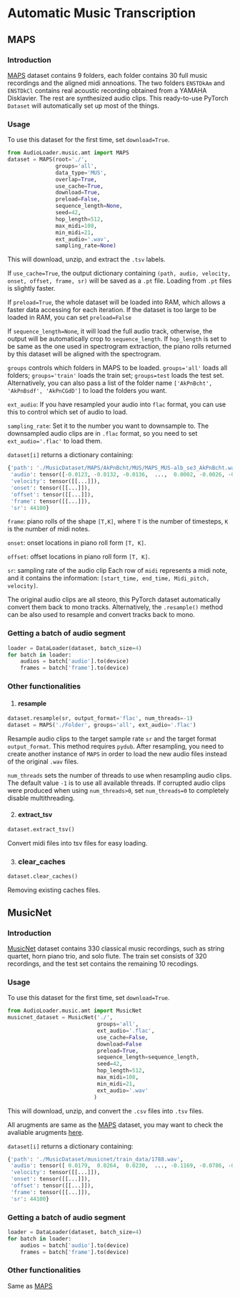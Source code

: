 # Automatic Music Transcription

## MAPS
### Introduction
[MAPS](https://amubox.univ-amu.fr/index.php/s/iNG0xc5Td1Nv4rR?path=%2F) dataset contains 9 folders, each folder contains 30 full music recordings and the aligned midi annoations. The two folders `ENSTDkAm` and `ENSTDkCl` contains real acoustic recording obtained from a YAMAHA Disklavier. The rest are synthesized audio clips. This ready-to-use PyTorch `Dataset` will automatically set up most of the things.

### Usage
To use this dataset for the first time, set `download=True`. 

```python
from AudioLoader.music.amt import MAPS
dataset = MAPS(root='./',
               groups='all',
               data_type='MUS',
               overlap=True,
               use_cache=True,
               download=True,
               preload=False,
               sequence_length=None,
               seed=42,
               hop_length=512,
               max_midi=108,
               min_midi=21,
               ext_audio='.wav',
               sampling_rate=None)
```

This will download, unzip, and extract the `.tsv` labels.

If `use_cache=True`, the output dictionary containing `(path, audio, velocity, onset, offset, frame, sr)` will be saved as a `.pt` file. Loading from `.pt` files is slightly faster.

If `preload=True`, the whole dataset will be loaded into RAM, which allows a faster data accessing for each iteration. If the dataset is too large to be loaded in RAM, you can set `preload=False`

If `sequence_length=None`, it will load the full audio track, otherwise, the output will be automatically crop to `sequence_length`. If `hop_length` is set to be same as the one used in spectrogram extraction, the piano rolls returned by this dataset will be aligned with the spectrogram. 

`groups` controls which folders in MAPS to be loaded. `groups='all'` loads all folders; `groups='train'` loads the train set; `groups=test` loads the test set. Alternatively, you can also pass a list of the folder name `['AkPnBcht', 'AkPnBsdf', 'AkPnCGdD']` to load the folders you want.

`ext_audio`: If you have resampled your audio into `flac` format, you can use this to control which set of audio to load.

`sampling_rate`: Set it to the number you want to downsample to. The downsampled audio clips are in `.flac` format, so you need to set `ext_audio='.flac'` to load them.

`dataset[i]` returns a dictionary containing:

```python
{'path': './MusicDataset/MAPS/AkPnBcht/MUS/MAPS_MUS-alb_se3_AkPnBcht.wav',
 'audio': tensor([-0.0123, -0.0132, -0.0136,  ...,  0.0002, -0.0026, -0.0051]),
 'velocity': tensor([[...]]),
 'onset': tensor([[...]]),
 'offset': tensor([[...]]),
 'frame': tensor([[...]]),
 'sr': 44100}
```

`frame`: piano rolls of the shape `[T,K]`, where `T` is the number of timesteps, `K` is the number of midi notes. 

`onset`: onset locations in piano roll form `[T, K]`.

`offset`: offset locations in piano roll form `[T, K]`.

`sr`: sampling rate of the audio clip
Each row of `midi` represents a midi note, and it contains the information: `[start_time, end_time, Midi_pitch, velocity]`.

The original audio clips are all steoro, this PyTorch dataset automatically convert them back to mono tracks. Alternatively, the `.resample()` method can be also used to resample and convert tracks back to mono.

### Getting a batch of audio segment
```python
loader = DataLoader(dataset, batch_size=4)
for batch in loader:
    audios = batch['audio'].to(device)
    frames = batch['frame'].to(device)
```

### Other functionalities

1. #### resample
```python
dataset.resample(sr, output_format='flac', num_threads=-1)
dataset = MAPS('./Folder', groups='all', ext_audio='.flac')
```
Resample audio clips to the target sample rate `sr` and the target format `output_format`. This method requires `pydub`. After resampling, you need to create another instance of `MAPS` in order to load the new audio files instead of the original `.wav` files.

`num_threads` sets the number of threads to use when resampling audio clips. The default value `-1` is to use all available threads. If corrupted audio clips were produced when using `num_threads>0`, set `num_threads=0` to completely disable multithreading.
 

2. #### extract_tsv
```python
dataset.extract_tsv()
```
Convert midi files into tsv files for easy loading.

3. ### clear_caches
```python
dataset.clear_caches()
```
Removing existing caches files.


## MusicNet
### Introduction
[MusicNet](https://homes.cs.washington.edu/~thickstn/musicnet.html)
dataset contains 330 classical music recordings, such as
string quartet, horn piano trio, and solo flute.
The train set consists of 320 recordings, and the test set contains the remaining 10 recodings.
### Usage
To use this dataset for the first time, set `download=True`. 

```python
from AudioLoader.music.amt import MusicNet
musicnet_dataset = MusicNet('./',
                            groups='all',
                            ext_audio='.flac',
                            use_cache=False,
                            download=False
                            preload=True,
                            sequence_length=sequence_length,
                            seed=42,
                            hop_length=512,
                            max_midi=108,
                            min_midi=21,
                            ext_audio='.wav'
                           )
```

This will download, unzip, and convert the `.csv` files into `.tsv` files.

All arugments are same as the [MAPS](#MAPS) dataset, you may want to check the avaliable arugments [here](#MAPS).

`dataset[i]` returns a dictionary containing:

```python
{'path': './MusicDataset/musicnet/train_data/1788.wav',
 'audio': tensor([ 0.0179,  0.0264,  0.0230,  ..., -0.1169, -0.0786, -0.0732]),
 'velocity': tensor([[...]]),
 'onset': tensor([[...]]),
 'offset': tensor([[...]]),
 'frame': tensor([[...]]),
 'sr': 44100}
```


### Getting a batch of audio segment
```python
loader = DataLoader(dataset, batch_size=4)
for batch in loader:
    audios = batch['audio'].to(device)
    frames = batch['frame'].to(device)
```

### Other functionalities

Same as [MAPS](./README.md#MAPS)